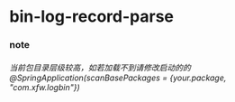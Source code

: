 # bin-log-record-parse

### note
###### 当前包目录层级较高，如若加载不到请修改启动的的@SpringApplication(scanBasePackages = {your.package, "com.xfw.logbin"})